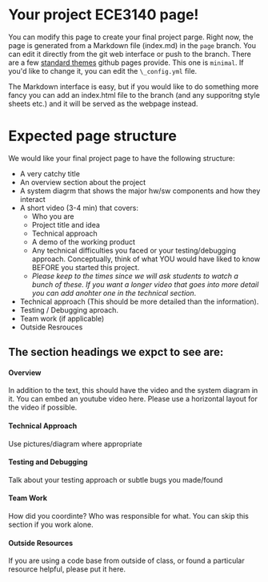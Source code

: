 # Your project ECE3140 page!

You can modify this page to create your final project parge. Right now, the page is generated from a Markdown file (index.md) in the `page` branch. You can edit it directly from the git web interface or push to the branch. There are a few [standard themes](https://pages.github.com/themes/) github pages provide. This one is `minimal`. If you'd like to change it, you can edit the `\_config.yml` file.

The Markdown interface is easy, but if you would like to do something more fancy you can add an index.html file to the branch (and any supporitng style sheets etc.) and it will be served as the webpage instead. 

# Expected page structure 

We would like your final project page to have the following structure:
- A very catchy title
- An overview section about the project
- A system diagrm that shows the major hw/sw components and how they interact 
- A short video (3-4 min) that covers:
  - Who you are
  - Project title and idea
  - Technical approach
  - A demo of the working product
  - Any technical difficulties you faced or your testing/debugging approach. Conceptually, think of what YOU would have liked to know BEFORE you started this project.
  - _Please keep to the times since we will ask students to watch a bunch of these. If you want a longer video that goes into more detail you can add anohter one in the technical section_. 
- Technical approach (This should be more detailed than the information).
- Testing / Debugging aproach.
- Team work (if applicable)
- Outside Resrouces

## The section headings we expct to see are:

#### Overview
In addition to the text, this should have the video and the system diagram in it. You can embed an youtube video here. Please use a horizontal layout for the video if possible.
#### Technical Approach
Use pictures/diagram where appropriate
#### Testing and Debugging
Talk about your testing approach or subtle bugs you made/found
#### Team Work 
How did you coordinte? Who was responsible for what. You can skip this section if you work alone. 
#### Outside Resources
If you are using a code base from outside of class, or found a particular resource helpful, please put it here. 




